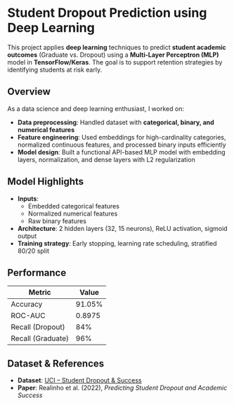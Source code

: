 # Student Dropout Prediction using Deep Learning

This project applies **deep learning** techniques to predict **student academic outcomes** (Graduate vs. Dropout) using a **Multi-Layer Perceptron (MLP)** model in **TensorFlow/Keras**. The goal is to support retention strategies by identifying students at risk early.

## Overview

As a data science and deep learning enthusiast, I worked on:

- **Data preprocessing**: Handled dataset with **categorical, binary, and numerical features**
- **Feature engineering**: Used embeddings for high-cardinality categories, normalized continuous features, and processed binary inputs efficiently
- **Model design**: Built a functional API-based MLP model with embedding layers, normalization, and dense layers with L2 regularization

## Model Highlights

- **Inputs**: 
  - Embedded categorical features
  - Normalized numerical features
  - Raw binary features
- **Architecture**: 2 hidden layers (32, 15 neurons), ReLU activation, sigmoid output
- **Training strategy**: Early stopping, learning rate scheduling, stratified 80/20 split

## Performance

| Metric           | Value     |
|------------------|-----------|
| Accuracy         | 91.05%    |
| ROC-AUC          | 0.8975    |
| Recall (Dropout) | 84%       |
| Recall (Graduate)| 96%       |

## Dataset & References

- **Dataset**: [UCI – Student Dropout & Success](https://doi.org/10.24432/C5MC89)
- **Paper**: Realinho et al. (2022), *Predicting Student Dropout and Academic Success*
